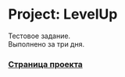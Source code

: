# Project: LevelUp
Тестовое задание.   
Выполнено за три дня.

### [Страница проекта](https://dannylawn.github.io/levelUp/) 
 

